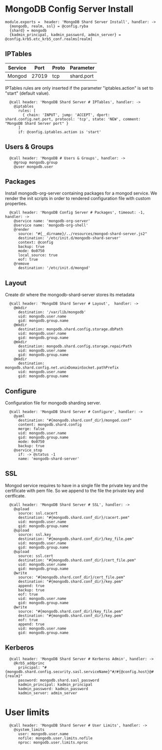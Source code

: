 
# MongoDB Config Server Install

    module.exports =  header: 'MongoDB Shard Server Install', handler: ->
      {mongodb, realm, ssl} = @config.ryba
      {shard} = mongodb
      {kadmin_principal, kadmin_password, admin_server} = @config.krb5.etc_krb5_conf.realms[realm]

## IPTables

| Service       | Port  | Proto | Parameter       |
|---------------|-------|-------|-----------------|
| Mongod        | 27019 |  tcp  |  shard.port |

IPTables rules are only inserted if the parameter "iptables.action" is set to
"start" (default value).

      @call header: 'MongoDB Shard Server # IPTables', handler: ->
        @iptables
          rules: [
            { chain: 'INPUT', jump: 'ACCEPT', dport: shard.config.net.port, protocol: 'tcp', state: 'NEW', comment: "MongoDB Shard Server port" }
          ]
          if: @config.iptables.action is 'start'

## Users & Groups

      @call header: 'MongoDB # Users & Groups', handler: ->
        @group mongodb.group
        @user mongodb.user

## Packages

Install mongodb-org-server containing packages for a mongod service. We render the init scripts
in order to rendered configuration file with custom properties.

      @call header: 'MongoDB Config Server # Packages', timeout: -1, handler: ->
        @service name: 'mongodb-org-server'
        @service name: 'mongodb-org-shell'
        @render
          source: "#{__dirname}/../resources/mongod-shard-server.js2"
          destination: '/etc/init.d/mongodb-shard-server'
          context: @config
          backup: true
          mode: 0o0750
          local_source: true
          eof: true
        @remove
          destination: '/etc/init.d/mongod'

## Layout

Create dir where the mongodb-shard-server stores its metadata

      @call header: 'MongoDB Shard Server # Layout',  handler: ->
        @mkdir
          destination: '/var/lib/mongodb'
          uid: mongodb.user.name
          gid: mongodb.group.name
        @mkdir
          destination: mongodb.shard.config.storage.dbPath
          uid: mongodb.user.name
          gid: mongodb.group.name
        @mkdir
          destination: mongodb.shard.config.storage.repairPath
          uid: mongodb.user.name
          gid: mongodb.group.name
        @mkdir
          destination: mongodb.shard.config.net.unixDomainSocket.pathPrefix
          uid: mongodb.user.name
          gid: mongodb.group.name

## Configure

Configuration file for mongodb sharding server.

      @call header: 'MongoDB Shard Server # Configure', handler: ->
        @yaml
          destination: "#{mongodb.shard.conf_dir}/mongod.conf"
          content: mongodb.shard.config
          merge: false
          uid: mongodb.user.name
          gid: mongodb.group.name
          mode: 0o0750
          backup: true
        @service_stop
          if: -> @status -1
          name: 'mongodb-shard-server'

## SSL

Mongod service requires to have in a single file the private key and the certificate
with pem file. So we append to the file the private key and certficate.

      @call header: 'MongoDB Shard Server # SSL', handler: ->
        @upload
          source: ssl.cacert
          destination: "#{mongodb.shard.conf_dir}/cacert.pem"
          uid: mongodb.user.name
          gid: mongodb.group.name
        @upload
          source: ssl.key
          destination: "#{mongodb.shard.conf_dir}/key_file.pem"
          uid: mongodb.user.name
          gid: mongodb.group.name
        @upload
          source: ssl.cert
          destination: "#{mongodb.shard.conf_dir}/cert_file.pem"
          uid: mongodb.user.name
          gid: mongodb.group.name
        @write
          source: "#{mongodb.shard.conf_dir}/cert_file.pem"
          destination: "#{mongodb.shard.conf_dir}/key.pem"
          append: true
          backup: true
          eof: true
          uid: mongodb.user.name
          gid: mongodb.group.name
        @write
          source: "#{mongodb.shard.conf_dir}/key_file.pem"
          destination: "#{mongodb.shard.conf_dir}/key.pem"
          eof: true
          append: true
          uid: mongodb.user.name
          gid: mongodb.group.name

## Kerberos

      @call header: 'MongoDB Shard Server # Kerberos Admin', handler: ->
        @krb5_addprinc
          principal: "#{mongodb.shard.config.security.sasl.serviceName}"#/#{@config.host}@#{realm}"
          password: mongodb.shard.sasl_password
          kadmin_principal: kadmin_principal
          kadmin_password: kadmin_password
          kadmin_server: admin_server

# User limits

      @call header: 'MongoDB Shard Server # User Limits', handler: ->
        @system_limits
          user: mongodb.user.name
          nofile: mongodb.user.limits.nofile
          nproc: mongodb.user.limits.nproc

